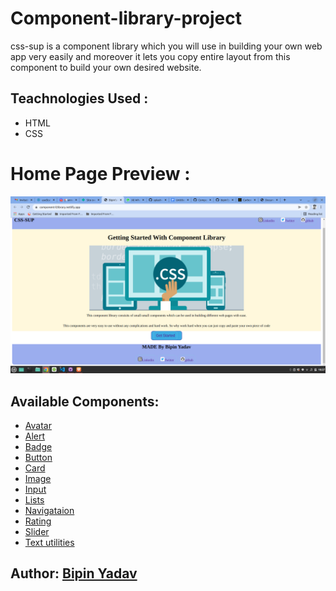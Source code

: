 # Component-library-project
 css-sup  is a component library which you will use in building your own web app very easily and moreover it lets you copy entire layout from this component to build your own desired website.
 
 ## Teachnologies Used :
 - HTML 
 - CSS


 # Home Page Preview :
 ![screenshot](home-page.png)
 
 ## Available Components:
 - [Avatar](https://component-l2ibrary.netlify.app/avatar.html)
 - [Alert](https://component-l2ibrary.netlify.app/alert.html)
 - [Badge](https://component-l2ibrary.netlify.app/badge.html)
 - [Button](https://component-l2ibrary.netlify.app/button.html)
 - [Card](https://component-l2ibrary.netlify.app/card.html)
 - [Image](https://component-l2ibrary.netlify.app/image.html)
 - [Input](https://component-l2ibrary.netlify.app/input.html)
 - [Lists](https://component-l2ibrary.netlify.app/list.html)
 - [Navigataion](https://component-l2ibrary.netlify.app/navigation.html)
 - [Rating](https://component-l2ibrary.netlify.app/navigation.html)
 - [Slider](https://component-l2ibrary.netlify.app/slider.html)
 - [Text utilities](https://component-l2ibrary.netlify.app/text-utility.html)





## Author: [Bipin Yadav](https://github.com/bipin7yadav)


